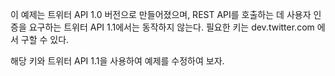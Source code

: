 이 예제는 트위터 API 1.0 버전으로 만들어졌으며, REST API를 호출하는 데 사용자 인증을 요구하는 트위터 API 1.1에서는 동작하지 않는다.
필요한 키는 dev.twitter.com 에서 구할 수 있다.

해당 키와 트위터 API 1.1을 사용하여 예제를 수정하여 보자.
